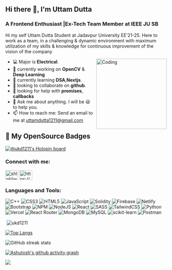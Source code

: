 ## Hi there 👋, I'm Uttam Dutta

### A Frontend Enthusiast |Ex-Tech Team Member at IEEE JU SB

Hi my self Uttam Dutta
Student at Jadavpur University EE'21-25.
Here
to work as a team, in a challenging & dynamic environment with maximum utilization of my skills & knowledge for continuous improvement of the vision of the company

<img align="right" alt="Coding" width="220" height="220" src="https://camo.githubusercontent.com/155a6a037e5523e65fca1180b5b50a6ef77c2ae412808996f07a2440c46782a5/68747470733a2f2f6d65646961302e67697068792e636f6d2f6d656469612f4b7a4a6b7a6a676766474e355079366e6b542f67697068792e6769663f6369643d6563663035653437716a6738357073626a313969346173306a796a6574746d386f353875356a6e743930646836726772267269643d67697068792e676966">

- 💻 Major is **Electrical**.
- 🔭 currently working on **OpenCV** & **Deep Learning**
- 🌱 currently learning **DSA**,**Nextjs**.
- 👯 looking to collaborate on **github**.
- 🤔 looking for help with **promises**, **callbacks**
- 💬 Ask me about anything. I will be 😃 to help you.
- 📫 How to reach me: Send an email to me at uttamdutta1211@gmail.com

## 📒 My OpenSource Badges

[![@ukd1211's Holopin board](https://holopin.me/ukd1211)](https://holopin.io/@ukd1211)

<h3 align="left">Connect with me:</h3>

<p align="left">
<a href="https://twitter.com/UttamkantiDutta" target="blank"><img align="center" src="https://raw.githubusercontent.com/rahuldkjain/github-profile-readme-generator/master/src/images/icons/Social/twitter.svg" alt="shlokjjw" height="30" width="40" /></a>
<a href="https://www.linkedin.com/in/uttam-dutta-002110801216ukd/" target="blank"><img align="center" src="https://raw.githubusercontent.com/rahuldkjain/github-profile-readme-generator/master/src/images/icons/Social/linked-in-alt.svg" alt="https://www.linkedin.com/in/shlokjjw/" height="30" width="40" /></a>

</p>


<h3 align="left">Languages and Tools:</h3>

 ![C++](https://img.shields.io/badge/c++-%2300599C.svg?style=for-the-badge&logo=c%2B%2B&logoColor=white) ![CSS3](https://img.shields.io/badge/css3-%231572B6.svg?style=for-the-badge&logo=css3&logoColor=white) ![HTML5](https://img.shields.io/badge/html5-%23E34F26.svg?style=for-the-badge&logo=html5&logoColor=white) ![JavaScript](https://img.shields.io/badge/javascript-%23323330.svg?style=for-the-badge&logo=javascript&logoColor=%23F7DF1E)  ![Solidity](https://img.shields.io/badge/Solidity-%23363636.svg?style=for-the-badge&logo=solidity&logoColor=white) ![Firebase](https://img.shields.io/badge/firebase-%23039BE5.svg?style=for-the-badge&logo=firebase) ![Netlify](https://img.shields.io/badge/netlify-%23000000.svg?style=for-the-badge&logo=netlify&logoColor=#00C7B7) ![Bootstrap](https://img.shields.io/badge/bootstrap-%23563D7C.svg?style=for-the-badge&logo=bootstrap&logoColor=white) ![NPM](https://img.shields.io/badge/NPM-%23000000.svg?style=for-the-badge&logo=npm&logoColor=white) ![NodeJS](https://img.shields.io/badge/node.js-6DA55F?style=for-the-badge&logo=node.js&logoColor=white) ![React](https://img.shields.io/badge/react-%2320232a.svg?style=for-the-badge&logo=react&logoColor=%2361DAFB) ![SASS](https://img.shields.io/badge/SASS-hotpink.svg?style=for-the-badge&logo=SASS&logoColor=white) ![TailwindCSS](https://img.shields.io/badge/tailwindcss-%2338B2AC.svg?style=for-the-badge&logo=tailwind-css&logoColor=white) 
![Python](https://img.shields.io/badge/python-3670A0?style=for-the-badge&logo=python&logoColor=ffdd54) 
![Vercel](https://img.shields.io/badge/vercel-%23000000.svg?style=for-the-badge&logo=vercel&logoColor=white) 
![React Router](https://img.shields.io/badge/React_Router-CA4245?style=for-the-badge&logo=react-router&logoColor=white) 
![MongoDB](https://img.shields.io/badge/MongoDB-%234ea94b.svg?style=for-the-badge&logo=mongodb&logoColor=white) 
![MySQL](https://img.shields.io/badge/mysql-%2300f.svg?style=for-the-badge&logo=mysql&logoColor=white) 
![scikit-learn](https://img.shields.io/badge/scikit--learn-%23F7931E.svg?style=for-the-badge&logo=scikit-learn&logoColor=white) 
![Postman](https://img.shields.io/badge/Postman-FF6C37?style=for-the-badge&logo=postman&logoColor=white)


<p>&nbsp;<img align="center" src="https://github-readme-stats.vercel.app/api?username=ukd1211&show_icons=true&locale=en" alt="ukd1211" /></p>

[![Top Langs](https://github-readme-stats.vercel.app/api/top-langs/?username=UKD1211)](https://github.com/anuraghazra/github-readme-stats)

![GitHub streak stats](https://github-readme-streak-stats.herokuapp.com/?user=UKD1211)

[![Ashutosh's github activity graph](https://github-readme-activity-graph.vercel.app/graph?username=UKD1211&bg_color=121212&color=21b6e8&line=7fcce6&point=ebf8ff&area=true&hide_border=true)](https://github.com/ashutosh00710/github-readme-activity-graph)

![](https://quotes-github-readme.vercel.app/api?type=horizontal&theme=dark)

